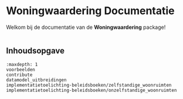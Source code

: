 # Woningwaardering Documentatie

Welkom bij de documentatie van de **Woningwaardering** package!
```{include} README_link
```

## Inhoudsopgave
```{toctree}
:maxdepth: 1
voorbeelden
contribute
datamodel_uitbreidingen
implementatietoelichting-beleidsboeken/zelfstandige_woonruimten
implementatietoelichting-beleidsboeken/onzelfstandige_woonruimten
```
